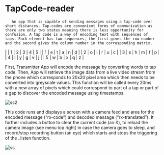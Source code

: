  # TapCode-reader
 
       An app that is capable of sending messages using a tap-code over short distances. Tap-codes are convenient forms of communication as there are only two states meaning there is less opportunity for confusion. A tap code is a way of encoding text with sequences of taps. Each element has two sequences, the first gives the row number and the second gives the column number in the corresponding matrix.
 
 |   | 1 | 2 | 3 | 4 | 5 |
 | 1 | e | t | a | n | d |
 | 2 | o | i | r | u | c | 
 | 3 | s | h | m | f | p | 
 | 4 | l | y | g | v | j | 
 | 5 | w | b | x | q | z | 
  
 
First, Transmitter App will encode the message by converting words to tap code.  Then, App will retrieve the image data from a live video stream from the phone which corresponds to 20x20 pixel area which then needs to be converted into greyscale values. This function will be called every 20ms with a new array of pixels which could correspond to part of a tap or part of a gap to discover the encoded message using timestamps. 
 
![ss2](https://user-images.githubusercontent.com/75357109/145858977-0559b843-9857-4f0d-ab91-69f2f1aa869a.jpg)


This code runs and displays a screen with a camera feed and area for the encoded message (“rx-code”) and decoded message (“rx-translated”). It further includes a button to clear the current code (an X), to reload the camera image (see menu top right) in case the camera goes to sleep, and record/stop recording button (an eye) which starts and stops the triggering of the _listen function.

![ss](https://user-images.githubusercontent.com/75357109/145668936-d5f0708b-dc7a-4ff7-aab4-0c363105c00b.jpg)

